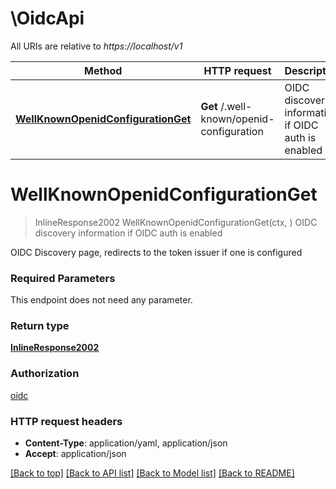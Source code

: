 # \OidcApi

All URIs are relative to *https://localhost/v1*

Method | HTTP request | Description
------------- | ------------- | -------------
[**WellKnownOpenidConfigurationGet**](OidcApi.md#WellKnownOpenidConfigurationGet) | **Get** /.well-known/openid-configuration | OIDC discovery information if OIDC auth is enabled


# **WellKnownOpenidConfigurationGet**
> InlineResponse2002 WellKnownOpenidConfigurationGet(ctx, )
OIDC discovery information if OIDC auth is enabled

OIDC Discovery page, redirects to the token issuer if one is configured

### Required Parameters
This endpoint does not need any parameter.

### Return type

[**InlineResponse2002**](inline_response_200_2.md)

### Authorization

[oidc](../README.md#oidc)

### HTTP request headers

 - **Content-Type**: application/yaml, application/json
 - **Accept**: application/json

[[Back to top]](#) [[Back to API list]](../README.md#documentation-for-api-endpoints) [[Back to Model list]](../README.md#documentation-for-models) [[Back to README]](../README.md)


